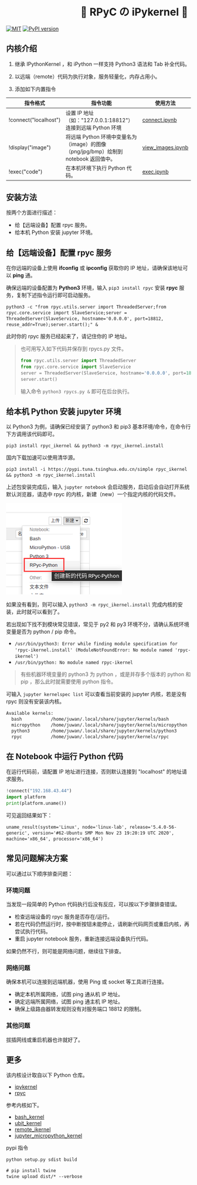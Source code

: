 
# &emsp;&emsp;&emsp;&emsp;&emsp;&emsp;&emsp; 💮 RPyC の iPykernel 🐹

[![MIT](https://img.shields.io/badge/license-MIT-blue.svg)](./LICENSE)
[![PyPI version](https://badge.fury.io/py/rpyc-ikernel.svg)](https://badge.fury.io/py/rpyc-ikernel)

## 内核介绍

1. 继承 IPythonKernel ，和 iPython 一样支持 Python3 语法和 Tab 补全代码。

2. 以远端（remote）代码为执行对象，服务轻量化，内存占用小。

3. 添加如下内置指令

|  指令格式   | 指令功能  | 使用方法 |
|  ----  | ----  |  ----  |
| !connect("localhost")  | 设置 IP 地址（如："127.0.0.1:18812"）连接到远端 Python 环境 | [connect.ipynb](./examples/connect.ipynb) |
| !display("image")  | 将远端 Python 环境中变量名为（image）的图像（png/jpg/bmp）绘制到 notebook 返回值中。 | [view_images.ipynb](./examples/view_images.ipynb) |
| !exec("code")  | 在本机环境下执行 Python 代码。 | [exec.ipynb](./examples/exec.ipynb) |

## 安装方法

按两个方面进行描述：

- 给【远端设备】配置 rpyc 服务。
- 给本机 Python 安装 jupyter 环境。

## 给【远端设备】配置 rpyc 服务

在你远端的设备上使用 **ifconfig** 或 **ipconfig** 获取你的 IP 地址，请确保该地址可以 **ping** 通。

确保远端的设备配置为 **Python3** 环境，输入 `pip3 install rpyc` 安装 **rpyc** 服务，复制下述指令运行即可启动服务。

```shell
python3 -c "from rpyc.utils.server import ThreadedServer;from rpyc.core.service import SlaveService;server = ThreadedServer(SlaveService, hostname='0.0.0.0', port=18812, reuse_addr=True);server.start();" &
```

此时你的 rpyc 服务已经起来了，请记住你的 IP 地址。

> 
> 也可用写入如下代码并保存到 rpycs.py 文件。
> ```python
> from rpyc.utils.server import ThreadedServer
> from rpyc.core.service import SlaveService
> server = ThreadedServer(SlaveService, hostname='0.0.0.0', port=18812, reuse_addr=True)
> server.start()
> ```
> 输入命令 `python3 rpycs.py &` 即可在后台执行。
>

## 给本机 Python 安装 jupyter 环境

以 Python3 为例，请确保已经安装了 python3 和 pip3 基本环境/命令，在命令行下方调用该代码即可。

```shell
pip3 install rpyc_ikernel && python3 -m rpyc_ikernel.install
```

国内下载加速可以使用清华源。

```shell
pip3 install -i https://pypi.tuna.tsinghua.edu.cn/simple rpyc_ikernel && python3 -m rpyc_ikernel.install
```

上述包安装完成后，输入 `jupyter notebook` 会启动服务，启动后会自动打开系统默认浏览器，请选中 rpyc 的内核，新建（new）一个指定内核的代码文件。

![kernels.png](./images/kernels.png)

如果没有看到，则可以输入 `python3 -m rpyc_ikernel.install` 完成内核的安装，此时就可以看到了。

若出现如下找不到模块常见错误，常见于 py2 和 py3 环境不分，请确认系统环境变量是否为 python / pip 命令。

- `/usr/bin/python3: Error while finding module specification for 'rpyc-ikernel.install' (ModuleNotFoundError: No module named 'rpyc-ikernel')`
- `/usr/bin/python: No module named rpyc-ikernel`

> 有些机器环境变量的 python3 为 python ，或是并存多个版本的 python 和 pip ，那么此时就需要使用 python 指令。

可输入 `jupyter kernelspec list` 可以查看当前安装的 jupyter 内核，若是没有 rpyc 则没有安装该内核。

```shell
Available kernels:
  bash           /home/juwan/.local/share/jupyter/kernels/bash
  micropython    /home/juwan/.local/share/jupyter/kernels/micropython
  python3        /home/juwan/.local/share/jupyter/kernels/python3
  rpyc           /home/juwan/.local/share/jupyter/kernels/rpyc
```

## 在 Notebook 中运行 Python 代码

在运行代码前，请配置 IP 地址进行连接，否则默认连接到 "localhost" 的地址请求服务。

```python
!connect("192.168.43.44")
import platform
print(platform.uname())
```

可见返回结果如下：

```shell
uname_result(system='Linux', node='linux-lab', release='5.4.0-56-generic', version='#62-Ubuntu SMP Mon Nov 23 19:20:19 UTC 2020', machine='x86_64', processor='x86_64')
```

## 常见问题解决方案

可以通过以下顺序排查问题：

### 环境问题

当发现一段简单的 Python 代码执行后没有反应，可以按以下步骤排查错误。

- 检查远端设备的 rpyc 服务是否存在/运行。
- 若在代码仍然运行时，按中断按钮未能停止，请刷新代码网页或重启内核，再尝试执行代码。
- 重启 jupyter notebook 服务，重新连接远端设备执行代码。

如果仍然不行，则可能是网络问题，继续往下排查。

### 网络问题

确保本机可以连接到远端机器，使用 Ping 或 socket 等工具进行连接。

- 确定本机所属网络，试图 ping 通从机 IP 地址。
- 确定远端所属网络，试图 ping 通主机 IP 地址。
- 确保上级路由器转发规则没有对服务端口 18812 的限制。

### 其他问题

拔插网线或重启机器也许就好了。

## 更多

该内核设计取自以下 Python 仓库。

- [ipykernel](https://github.com/ipython/ipykernel)
- [rpyc](https://github.com/tomerfiliba-org/rpyc)

参考内核如下。

- [bash_kernel](https://github.com/takluyver/bash_kernel)
- [ubit_kernel](https://github.com/takluyver/ubit_kernel)
- [remote_ikernel](https://github.com/tdaff/remote_ikernel)
- [jupyter_micropython_kernel](https://github.com/goatchurchprime/jupyter_micropython_kernel)

pypi 指令

```shell
python setup.py sdist build
```

```shell
# pip install twine
twine upload dist/* --verbose
```

